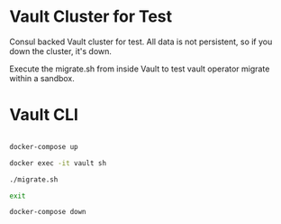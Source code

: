 Vault Cluster for Test
======================

Consul backed Vault cluster for test. All data is not persistent, so if you down the cluster, it's down.

Execute the migrate.sh from inside Vault to test vault operator migrate within a sandbox.

# Vault CLI

```bash

docker-compose up

docker exec -it vault sh

./migrate.sh

exit

docker-compose down

```

